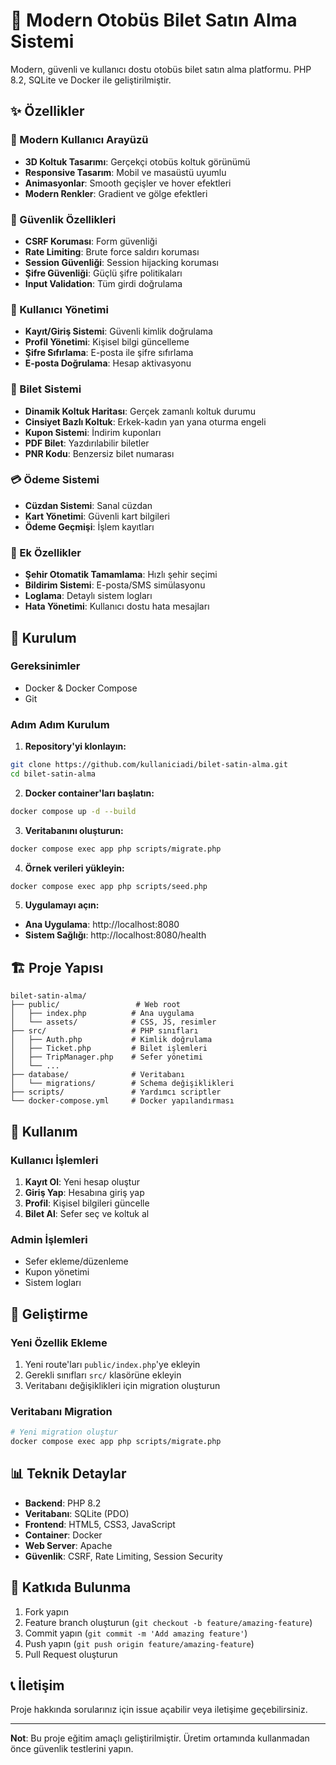 # 🚌 Modern Otobüs Bilet Satın Alma Sistemi

Modern, güvenli ve kullanıcı dostu otobüs bilet satın alma platformu. PHP 8.2, SQLite ve Docker ile geliştirilmiştir.

## ✨ Özellikler

### 🎨 Modern Kullanıcı Arayüzü
- **3D Koltuk Tasarımı**: Gerçekçi otobüs koltuk görünümü
- **Responsive Tasarım**: Mobil ve masaüstü uyumlu
- **Animasyonlar**: Smooth geçişler ve hover efektleri
- **Modern Renkler**: Gradient ve gölge efektleri

### 🔐 Güvenlik Özellikleri
- **CSRF Koruması**: Form güvenliği
- **Rate Limiting**: Brute force saldırı koruması
- **Session Güvenliği**: Session hijacking koruması
- **Şifre Güvenliği**: Güçlü şifre politikaları
- **Input Validation**: Tüm girdi doğrulama

### 👥 Kullanıcı Yönetimi
- **Kayıt/Giriş Sistemi**: Güvenli kimlik doğrulama
- **Profil Yönetimi**: Kişisel bilgi güncelleme
- **Şifre Sıfırlama**: E-posta ile şifre sıfırlama
- **E-posta Doğrulama**: Hesap aktivasyonu

### 🎫 Bilet Sistemi
- **Dinamik Koltuk Haritası**: Gerçek zamanlı koltuk durumu
- **Cinsiyet Bazlı Koltuk**: Erkek-kadın yan yana oturma engeli
- **Kupon Sistemi**: İndirim kuponları
- **PDF Bilet**: Yazdırılabilir biletler
- **PNR Kodu**: Benzersiz bilet numarası

### 💳 Ödeme Sistemi
- **Cüzdan Sistemi**: Sanal cüzdan
- **Kart Yönetimi**: Güvenli kart bilgileri
- **Ödeme Geçmişi**: İşlem kayıtları

### 📱 Ek Özellikler
- **Şehir Otomatik Tamamlama**: Hızlı şehir seçimi
- **Bildirim Sistemi**: E-posta/SMS simülasyonu
- **Loglama**: Detaylı sistem logları
- **Hata Yönetimi**: Kullanıcı dostu hata mesajları

## 🚀 Kurulum

### Gereksinimler
- Docker & Docker Compose
- Git

### Adım Adım Kurulum

1. **Repository'yi klonlayın:**
```bash
git clone https://github.com/kullaniciadi/bilet-satin-alma.git
cd bilet-satin-alma
```

2. **Docker container'ları başlatın:**
```bash
docker compose up -d --build
```

3. **Veritabanını oluşturun:**
```bash
docker compose exec app php scripts/migrate.php
```

4. **Örnek verileri yükleyin:**
```bash
docker compose exec app php scripts/seed.php
```

5. **Uygulamayı açın:**
- **Ana Uygulama**: http://localhost:8080
- **Sistem Sağlığı**: http://localhost:8080/health

## 🏗️ Proje Yapısı

```
bilet-satin-alma/
├── public/                 # Web root
│   ├── index.php          # Ana uygulama
│   └── assets/            # CSS, JS, resimler
├── src/                   # PHP sınıfları
│   ├── Auth.php           # Kimlik doğrulama
│   ├── Ticket.php         # Bilet işlemleri
│   ├── TripManager.php    # Sefer yönetimi
│   └── ...
├── database/              # Veritabanı
│   └── migrations/        # Schema değişiklikleri
├── scripts/               # Yardımcı scriptler
└── docker-compose.yml     # Docker yapılandırması
```

## 🎯 Kullanım

### Kullanıcı İşlemleri
1. **Kayıt Ol**: Yeni hesap oluştur
2. **Giriş Yap**: Hesabına giriş yap
3. **Profil**: Kişisel bilgileri güncelle
4. **Bilet Al**: Sefer seç ve koltuk al

### Admin İşlemleri
- Sefer ekleme/düzenleme
- Kupon yönetimi
- Sistem logları

## 🔧 Geliştirme

### Yeni Özellik Ekleme
1. Yeni route'ları `public/index.php`'ye ekleyin
2. Gerekli sınıfları `src/` klasörüne ekleyin
3. Veritabanı değişiklikleri için migration oluşturun

### Veritabanı Migration
```bash
# Yeni migration oluştur
docker compose exec app php scripts/migrate.php
```

## 📊 Teknik Detaylar

- **Backend**: PHP 8.2
- **Veritabanı**: SQLite (PDO)
- **Frontend**: HTML5, CSS3, JavaScript
- **Container**: Docker
- **Web Server**: Apache
- **Güvenlik**: CSRF, Rate Limiting, Session Security

## 🤝 Katkıda Bulunma

1. Fork yapın
2. Feature branch oluşturun (`git checkout -b feature/amazing-feature`)
3. Commit yapın (`git commit -m 'Add amazing feature'`)
4. Push yapın (`git push origin feature/amazing-feature`)
5. Pull Request oluşturun

## 📞 İletişim

Proje hakkında sorularınız için issue açabilir veya iletişime geçebilirsiniz.

---

**Not**: Bu proje eğitim amaçlı geliştirilmiştir. Üretim ortamında kullanmadan önce güvenlik testlerini yapın.


